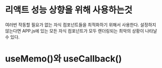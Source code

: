 # 리액트 성능 상향을 위해 사용하는것
 여러번 작동할 필요가 없는 자식 컴포넌트들을 최적화하기 위해서 사용한다. 설정하지 않는다면 
 APP.js에 있는 모든 자식 컴포넌트가 모두 랜더링되는 최악의 상황이 나타날 수 있다.

 # useMemo()와 useCallback()
